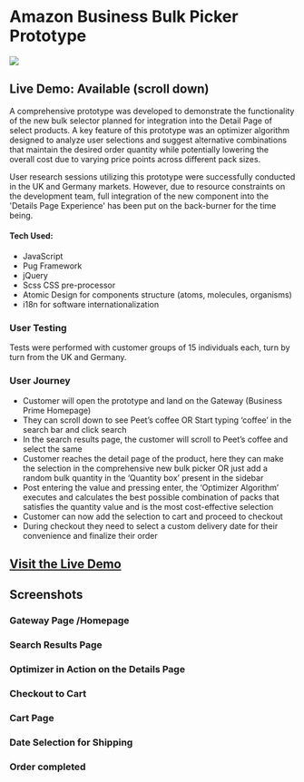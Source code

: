 # Amazon Business Bulk Picker Prototype

<img src="https://imgur.com/SQ40ke6" />

## Live Demo: Available (scroll down)

A comprehensive prototype was developed to demonstrate the functionality of the new bulk selector planned for integration into the Detail Page of select products. A key feature of this prototype was an optimizer algorithm designed to analyze user selections and suggest alternative combinations that maintain the desired order quantity while potentially lowering the overall cost due to varying price points across different pack sizes.

User research sessions utilizing this prototype were successfully conducted in the UK and Germany markets. However, due to resource constraints on the development team, full integration of the new component into the 'Details Page Experience' has been put on the back-burner for the time being.

#### Tech Used:

- JavaScript
- Pug Framework
- jQuery
- Scss CSS pre-processor
- Atomic Design for components structure (atoms, molecules, organisms)
- i18n for software internationalization

### User Testing

Tests were performed with customer groups of 15 individuals each, turn by turn from the UK and Germany.

### User Journey

- Customer will open the prototype and land on the Gateway (Business Prime Homepage)
- They can scroll down to see Peet’s coffee OR Start typing ‘coffee’ in the search bar and click search
- In the search results page, the customer will scroll to Peet’s coffee and select the same
- Customer reaches the detail page of the product, here they can make the selection in the comprehensive new bulk picker OR just add a random bulk quantity in the ‘Quantity box’ present in the sidebar
- Post entering the value and pressing enter, the ‘Optimizer Algorithm’ executes and calculates the best possible combination of packs that satisfies the quantity value and is the most cost-effective selection
- Customer can now add the selection to cart and proceed to checkout
- During checkout they need to select a custom delivery date for their convenience and finalize their order

##       [Visit the Live Demo](https://prod.d2nl5plfshmv98.amplifyapp.com/index.html)

## Screenshots

### Gateway Page /Homepage

### Search Results Page

### Optimizer in Action on the Details Page

### Checkout to Cart

### Cart Page

### Date Selection for Shipping

### Order completed
